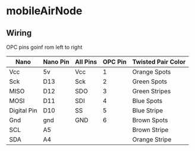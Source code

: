 # mobileAirNode
## Wiring 

 OPC pins goinf rom left to right 

| Nano        | Nano Pin  | All Pins | OPC Pin | Twisted Pair Color |
|-------------|-----------|----------|---------|--------------------|
| Vcc         | 5v        | Vcc      | 1       | Orange Spots       |
| Sck         | D13       | Sck      | 2       |    Green Spots    |
| MISO        | D12       | SDO      | 3       |  Green Stripes     |
| MOSI        | D11       | SDI      | 4       | Blue Spots        |
| Digital Pin | D10       | SS       | 5       |   Blue Stripe     |
| Gnd         | gnd       | GND      | 6       |   Brown Spots        |
| SCL         | A5        |          |         |  Brown Stripe       |
| SDA         | A4        |          |         | Orange Stripe      |
